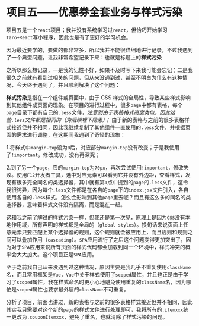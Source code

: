 # 项目五——优惠券全套业务与样式污染

项目五是一个`react`项目；我并没有系统学习过`react`，但恰巧开始学习`Taro+React`写小程序，因此也是有了更好的学习机会。

因为最近要学的，要做的都非常多，所以我并不能很详细地进行记录，不过我遇到了一个典型问题，让我非常希望记录下来：也就是标题上的**样式污染**

之所以那么想记录，一是我的记性不好，如果不及时写下来我可能会忘记；二是我很久之前就有看到过相关的问题，但从来没遇到过，甚至不明白为什么有这种情况，今天终于遇到了，并且顺利解决了这个问题：

**样式污染**是指在一个组件或页面中，由于 CSS 样式的全局性，导致某些样式影响到其他组件或页面的现象。在项目的进行过程中，很多`page`中都有表格，每个`page`目录下都有自己的`.less`文件，*注意到由于表格格式高度类似，因此这些`.less`文件都是相同的（为后续埋下隐患）；* 由于新的表格与之前的很多表格样式接近但并不相同，因此我继续复制了其他组件一直使用的`.less`文件，并根据页面的需求进行调整，在这期间我遇到了奇怪的现象：

1.将样式中`margin-top`设为`0`后，对应部分`margin-top`没有改变；于是我使用了`!important`，修改成功，没有再深究；

2.到了另一个`page`，它的`margin-top`为`70px`，再次尝试使用`!important`，修改失败。使用`F12`开发者工具，选中对应元素可以看到它并没有外边距，查看样式，发现有很多完全同名的类选择器，其中就有第`1`点中提到的`page`的`.less`文件，这令我很诧异，因为每个`.less`文件都是在各自的`page`下的`index.jsx`文件引入，各自使用各自的`.less`样式，怎么会影响到其他`page`里去呢？而且有这么多的同名的类选择器，意味着样式文件没有隔离，而是混在一起。

这和我之前了解过的样式污染一样，但我还是第一次见，原理上是因为`CSS`没有本地作用域，所有声明的样式都是全局的（`global styles`）。换句话来说页面上任意元素只要匹配上某个选择器的规则，这个规则就会被应用上，而且规则和规则之间可以叠加作用（`cascading`）。`SPA`应用流行了之后这个问题变得更加突出了，因为对于`SPA`应用来说所有页面的样式代码都会加载到同一个环境中，样式冲突的概率会大大加大。这个项目正是`SPA`应用。

至于之前我自己从来没遇到过这种情况，原因主要是我几乎不重复使用`className`名，而且常用框架是`Vue`，`Vue`中关于样式使用了`scoped`属性，并且也正是由于学习了`scoped`属性，我在样式命名时更小心地避免使用重复的`className`名，因为哪怕是`scoped`属性也要求最外层的`className`不可重复。

分析了项目，前面也讲过，新的表格与之前的很多表格样式接近但并不相同，因此其实我只需要对这个新的`page`的样式文件进行处理即可，我将所有的`.itemxxx`统一更改为`.couponItemxxx`，避免了重名，也就消除了样式污染的问题。


  

